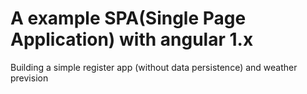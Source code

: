 # A example SPA(Single Page Application) with angular 1.x

Building a simple register app (without data persistence) and weather prevision
